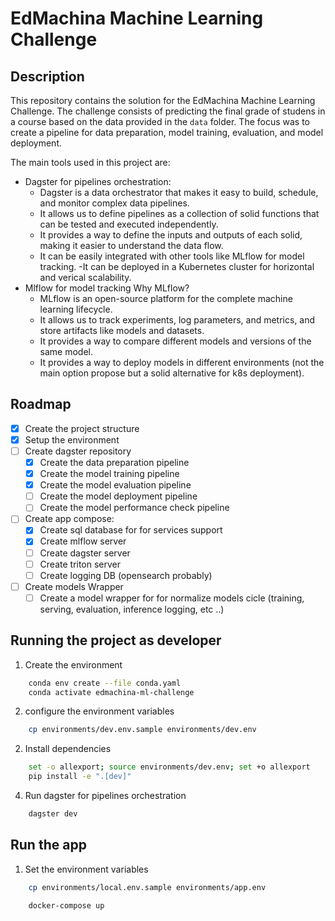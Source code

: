 # EdMachina Machine Learning Challenge

## Description
This repository contains the solution for the EdMachina Machine Learning Challenge. The challenge consists of predicting the final grade of studens in a course based on the data provided in the `data` folder.
The focus was to create a pipeline for data preparation, model training, evaluation, and model deployment.

The main tools used in this project are:
- Dagster for pipelines orchestration:
    - Dagster is a data orchestrator that makes it easy to build, schedule, and monitor complex data pipelines.
    - It allows us to define pipelines as a collection of solid functions that can be tested and executed independently.
    - It provides a way to define the inputs and outputs of each solid, making it easier to understand the data flow.
    - It can be easily integrated with other tools like MLflow for model tracking.
    -It can be deployed in a Kubernetes cluster for horizontal and verical scalability.
- Mlflow for model tracking
    Why MLflow?
    - MLflow is an open-source platform for the complete machine learning lifecycle.
    - It allows us to track experiments, log parameters, and metrics, and store artifacts like models and datasets.
    - It provides a way to compare different models and versions of the same model.
    - It provides a way to deploy models in different environments (not the main option propose but a solid alternative for k8s deployment).


## Roadmap
- [x] Create the project structure
- [x] Setup the environment
- [ ] Create dagster repository
    - [x] Create the data preparation pipeline
    - [x] Create the model training pipeline
    - [x] Create the model evaluation pipeline
    - [ ] Create the model deployment pipeline
    - [ ] Create the model performance check pipeline
- [ ] Create app compose:
    - [x] Create sql database for for services support
    - [x] Create mlflow server
    - [ ] Create dagster server
    - [ ] Create triton server
    - [ ] Create logging DB (opensearch probably)
- [ ] Create models Wrapper
    - [ ] Create a model wrapper for for normalize models cicle (training, serving, evaluation, inference logging, etc ..)

## Running the project as developer
1. Create the environment
```sh
	conda env create --file conda.yaml
    conda activate edmachina-ml-challenge
```
2. configure the environment variables
```sh
    cp environments/dev.env.sample environments/dev.env
```
2. Install dependencies
```sh
	set -o allexport; source environments/dev.env; set +o allexport 
    pip install -e ".[dev]"
```
4. Run dagster for pipelines orchestration
```sh
    dagster dev
```

## Run the app
1. Set the environment variables
```sh
    cp environments/local.env.sample environments/app.env
```

```sh
    docker-compose up
```
